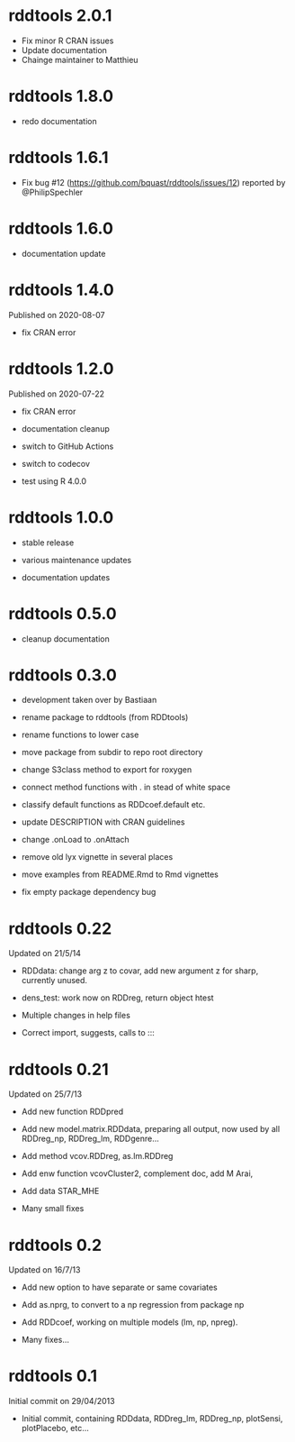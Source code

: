 rddtools 2.0.1
=====================
* Fix minor R CRAN issues
* Update documentation
* Chainge maintainer to Matthieu

rddtools 1.8.0
=====================
* redo documentation


rddtools 1.6.1
=====================
* Fix bug #12 (https://github.com/bquast/rddtools/issues/12) reported by @PhilipSpechler 


rddtools 1.6.0
=====================
* documentation update

rddtools 1.4.0
=====================
Published on 2020-08-07

* fix CRAN error


rddtools 1.2.0
=====================
Published on 2020-07-22

* fix CRAN error

* documentation cleanup

* switch to GitHub Actions

* switch to codecov

* test using R 4.0.0


rddtools 1.0.0
=====================

* stable release

* various maintenance updates

* documentation updates 


rddtools 0.5.0
=====================

* cleanup documentation


rddtools 0.3.0
=====================

* development taken over by Bastiaan

* rename package to rddtools (from RDDtools)

* rename functions to lower case

* move package from subdir to repo root directory

* change S3class method to export for roxygen

* connect method functions with . in stead of white space

* classify default functions as RDDcoef.default etc.

* update DESCRIPTION with CRAN guidelines

* change .onLoad to .onAttach 

* remove old lyx vignette in several places

* move examples from README.Rmd to Rmd vignettes

* fix empty package dependency bug


rddtools 0.22
===========
Updated on 21/5/14

* RDDdata: change arg z to covar, add new argument z for sharp, currently unused. 

* dens_test: work now on RDDreg, return object htest

* Multiple changes in help files

* Correct import, suggests, calls to :::


rddtools 0.21
===========
Updated on 25/7/13

* Add new function RDDpred

* Add new model.matrix.RDDdata, preparing all output, now used by all RDDreg_np, RDDreg_lm, RDDgenre...

* Add method vcov.RDDreg, as.lm.RDDreg

* Add enw function vcovCluster2, complement doc, add M Arai, 

* Add data STAR_MHE

* Many small fixes


rddtools 0.2
===========
Updated on 16/7/13

* Add new option to have separate or same covariates

* Add as.nprg, to convert to a np regression from package np

* Add RDDcoef, working on multiple models (lm, np, npreg). 

* Many fixes...


rddtools 0.1
===========
Initial commit on 29/04/2013

* Initial commit, containing RDDdata, RDDreg_lm, RDDreg_np, plotSensi, plotPlacebo, etc...

